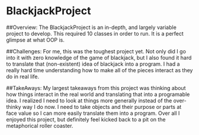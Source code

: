 # BlackjackProject


##Overview:
The BlackjackProject is an in-depth, and largely variable project to develop. This required 10 classes in order to run. It is a perfect glimpse at what OOP is.

##Challenges:
For me, this was the toughest project yet. Not only did I go into it with zero knowledge of the game of blackjack, but I also found it hard to translate that (non-existent) idea of blackjack into a program. I had a really hard time understanding how to make all of the pieces interact as they do in real life.

##TakeAways:
My largest takeaways from this project was thinking about how things interact in the real world and translating that into a programable idea. I realized I need to look at things more generally instead of the over-thinky way I do now. I need to take objects and their purpose or parts at face value so I can more easily translate them into a program. Over all I enjoyed this project, but definitely feel kicked back to a pit on the metaphorical roller coaster.
